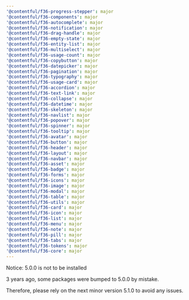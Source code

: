 ```yaml
---
'@contentful/f36-progress-stepper': major
'@contentful/f36-components': major
'@contentful/f36-autocomplete': major
'@contentful/f36-notification': major
'@contentful/f36-drag-handle': major
'@contentful/f36-empty-state': major
'@contentful/f36-entity-list': major
'@contentful/f36-multiselect': major
'@contentful/f36-usage-count': major
'@contentful/f36-copybutton': major
'@contentful/f36-datepicker': major
'@contentful/f36-pagination': major
'@contentful/f36-typography': major
'@contentful/f36-usage-card': major
'@contentful/f36-accordion': major
'@contentful/f36-text-link': major
'@contentful/f36-collapse': major
'@contentful/f36-datetime': major
'@contentful/f36-skeleton': major
'@contentful/f36-navlist': major
'@contentful/f36-popover': major
'@contentful/f36-spinner': major
'@contentful/f36-tooltip': major
'@contentful/f36-avatar': major
'@contentful/f36-button': major
'@contentful/f36-header': major
'@contentful/f36-layout': major
'@contentful/f36-navbar': major
'@contentful/f36-asset': major
'@contentful/f36-badge': major
'@contentful/f36-forms': major
'@contentful/f36-icons': major
'@contentful/f36-image': major
'@contentful/f36-modal': major
'@contentful/f36-table': major
'@contentful/f36-utils': major
'@contentful/f36-card': major
'@contentful/f36-icon': major
'@contentful/f36-list': major
'@contentful/f36-menu': major
'@contentful/f36-note': major
'@contentful/f36-pill': major
'@contentful/f36-tabs': major
'@contentful/f36-tokens': major
'@contentful/f36-core': major
---
```


Notice: 5.0.0 is not to be installed

3 years ago, some packages were bumped to 5.0.0 by mistake.

Therefore, please rely on the next minor version 5.1.0 to avoid any issues.
